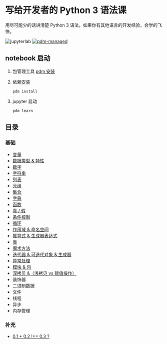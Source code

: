 # 写给开发者的 Python 3 语法课

用尽可能少的话讲清楚 Python 3 语法，如果你有其他语言的开发经验，会学的飞快。

![jupyterlab](https://img.shields.io/badge/jupyterlab-F37626)
[![pdm-managed](https://img.shields.io/badge/pdm-managed-blueviolet)](https://pdm.fming.dev)

## notebook 启动

1. 包管理工具 [pdm 安装](https://github.com/pdm-project/pdm) 
2. 依赖安装
    
    `pdm install`

3. jupyter 启动
    
    `pdm learn`

## 目录

### 基础

- [变量](https://nbviewer.jupyter.org/github/binghuis/python3-course-for-devs/blob/main/src/python3_course_for_devs/notebooks/var.ipynb)
- [数据类型 & 特性](https://nbviewer.jupyter.org/github/binghuis/python3-course-for-devs/blob/main/src/python3_course_for_devs/notebooks/types.ipynb)
- [数字](https://nbviewer.jupyter.org/github/binghuis/python3-course-for-devs/blob/main/src/python3_course_for_devs/notebooks/number.ipynb)
- [字符串](https://nbviewer.jupyter.org/github/binghuis/python3-course-for-devs/blob/main/src/python3_course_for_devs/notebooks/string.ipynb)
- [列表](https://nbviewer.jupyter.org/github/binghuis/python3-course-for-devs/blob/main/src/python3_course_for_devs/notebooks/list.ipynb)
- [元组](https://nbviewer.jupyter.org/github/binghuis/python3-course-for-devs/blob/main/src/python3_course_for_devs/notebooks/tuple.ipynb)
- [集合](https://nbviewer.jupyter.org/github/binghuis/python3-course-for-devs/blob/main/src/python3_course_for_devs/notebooks/set.ipynb)
- [字典](https://nbviewer.jupyter.org/github/binghuis/python3-course-for-devs/blob/main/src/python3_course_for_devs/notebooks/dict.ipynb)
- [函数](https://nbviewer.jupyter.org/github/binghuis/python3-course-for-devs/blob/main/src/python3_course_for_devs/notebooks/function.ipynb)
- [真 / 假](https://nbviewer.jupyter.org/github/binghuis/python3-course-for-devs/blob/main/src/python3_course_for_devs/notebooks/bool.ipynb)
- [条件控制](https://nbviewer.jupyter.org/github/binghuis/python3-course-for-devs/blob/main/src/python3_course_for_devs/notebooks/judgment.ipynb)
- [循环](https://nbviewer.jupyter.org/github/binghuis/python3-course-for-devs/blob/main/src/python3_course_for_devs/notebooks/loop.ipynb)
- [作用域 & 命名空间](https://nbviewer.jupyter.org/github/binghuis/python3-course-for-devs/blob/main/src/python3_course_for_devs/notebooks/scope.ipynb)
- [推导式 & 生成器表达式](https://nbviewer.jupyter.org/github/binghuis/python3-course-for-devs/blob/main/src/python3_course_for_devs/notebooks/comprehension.ipynb)
- [类](https://nbviewer.jupyter.org/github/binghuis/python3-course-for-devs/blob/main/src/python3_course_for_devs/notebooks/class.ipynb)
- [魔术方法](https://nbviewer.jupyter.org/github/binghuis/python3-course-for-devs/blob/main/src/python3_course_for_devs/notebooks/magic_method.ipynb)
- [迭代器 & 可迭代对象 & 生成器](https://nbviewer.jupyter.org/github/binghuis/python3-course-for-devs/blob/main/src/python3_course_for_devs/notebooks/iterator_generator.ipynb)
- [异常处理](https://nbviewer.jupyter.org/github/binghuis/python3-course-for-devs/blob/main/src/python3_course_for_devs/notebooks/exception.ipynb)
- [模块 & 包](https://nbviewer.jupyter.org/github/binghuis/python3-course-for-devs/blob/main/src/python3_course_for_devs/notebooks/module.ipynb)
- [深拷贝 &（浅拷贝 vs 赋值操作）](https://nbviewer.jupyter.org/github/binghuis/python3-course-for-devs/blob/main/src/python3_course_for_devs/notebooks/copy.ipynb)
- 装饰器
- 二进制数据
- 文件
- 线程
- 异步
- 内存管理

### 补充

- [0.1 + 0.2 !== 0.3 ?](https://nbviewer.jupyter.org/github/binghuis/python3-course-for-devs/blob/main/src/python3_course_for_devs/notebooks/float_calc.ipynb)

